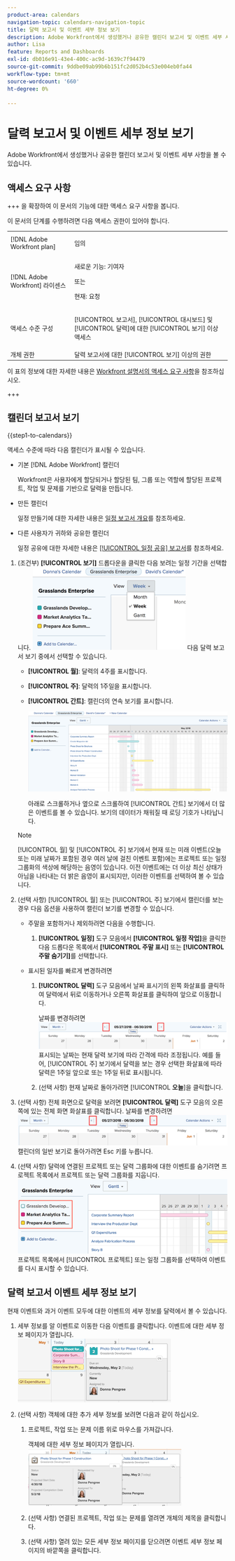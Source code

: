 ```yaml
---
product-area: calendars
navigation-topic: calendars-navigation-topic
title: 달력 보고서 및 이벤트 세부 정보 보기
description: Adobe Workfront에서 생성했거나 공유한 캘린더 보고서 및 이벤트 세부 사항을 볼 수 있습니다.
author: Lisa
feature: Reports and Dashboards
exl-id: db016e91-43e4-400c-ac9d-1639c7f94479
source-git-commit: 9ddbe09ab99b6b151fc2d052b4c53e004eb0fa44
workflow-type: tm+mt
source-wordcount: '660'
ht-degree: 0%

---
```


# 달력 보고서 및 이벤트 세부 정보 보기

Adobe Workfront에서 생성했거나 공유한 캘린더 보고서 및 이벤트 세부 사항을 볼 수 있습니다.

## 액세스 요구 사항

+++ 을 확장하여 이 문서의 기능에 대한 액세스 요구 사항을 봅니다.

이 문서의 단계를 수행하려면 다음 액세스 권한이 있어야 합니다.

<table style="table-layout:auto"> 
 <col> 
 </col> 
 <col> 
 </col> 
 <tbody> 
  <tr> 
   <td role="rowheader">[!DNL Adobe Workfront plan]</td> 
   <td> <p>임의</p> </td> 
  </tr> 
  <tr> 
   <td role="rowheader">[!DNL Adobe Workfront] 라이센스</td> 
   <td><p>새로운 기능: 기여자</p>
       <p>또는</p>
       <p>현재: 요청</p></td> 
  </tr> 
  <tr> 
   <td role="rowheader">액세스 수준 구성</td> 
   <td> <p>[!UICONTROL 보고서], [!UICONTROL 대시보드] 및 [!UICONTROL 달력]에 대한 [!UICONTROL 보기] 이상 액세스</p></td> 
  </tr> 
  <tr> 
   <td role="rowheader">개체 권한</td> 
   <td>달력 보고서에 대한 [!UICONTROL 보기] 이상의 권한</td> 
  </tr> 
 </tbody> 
</table>

이 표의 정보에 대한 자세한 내용은 [Workfront 설명서의 액세스 요구 사항](/help/quicksilver/administration-and-setup/add-users/access-levels-and-object-permissions/access-level-requirements-in-documentation.md)을 참조하십시오.

+++

## 캘린더 보고서 보기

{{step1-to-calendars}}

액세스 수준에 따라 다음 캘린더가 표시될 수 있습니다.

* 기본 [!DNL Adobe Workfront] 캘린더

  Workfront은 사용자에게 할당되거나 할당된 팀, 그룹 또는 역할에 할당된 프로젝트, 작업 및 문제를 기반으로 달력을 만듭니다.

* 만든 캘린더

  일정 만들기에 대한 자세한 내용은 [일정 보고서 개요](../../../reports-and-dashboards/reports/calendars/calendar-reports-overview.md)를 참조하세요.

* 다른 사용자가 귀하와 공유한 캘린더

  일정 공유에 대한 자세한 내용은 [[!UICONTROL 일정 공유] 보고서](../../../reports-and-dashboards/reports/calendars/share-a-calendar-report.md)를 참조하세요.

1. (조건부) **[!UICONTROL 보기]** 드롭다운을 클릭한 다음 보려는 일정 기간을 선택합니다.
   ![일정 기간](assets/view-menu-calendar-report-350x189.png)
다음 달력 보고서 보기 중에서 선택할 수 있습니다.

   * **[!UICONTROL 월]**: 달력의 4주를 표시합니다.
   * **[!UICONTROL 주]**: 달력의 1주일을 표시합니다.
   * **[!UICONTROL 간트]**: 캘린더의 연속 보기를 표시합니다.

     ![[!UICONTROL 간트] 일정 보고서](assets/gantt-calendar-report.png)

     아래로 스크롤하거나 옆으로 스크롤하여 [!UICONTROL 간트] 보기에서 더 많은 이벤트를 볼 수 있습니다. 보기의 데이터가 채워질 때 로딩 기호가 나타납니다.

   >[!NOTE]
   >
   >[!UICONTROL 월] 및 [!UICONTROL 주] 보기에서 현재 또는 미래 이벤트(오늘 또는 미래 날짜가 포함된 경우 여러 날에 걸친 이벤트 포함)에는 프로젝트 또는 일정 그룹화의 색상에 해당하는 음영이 있습니다. 이전 이벤트에는 더 이상 최신 상태가 아님을 나타내는 더 밝은 음영이 표시되지만, 이러한 이벤트를 선택하여 볼 수 있습니다.

1. (선택 사항) [!UICONTROL 월] 또는 [!UICONTROL 주] 보기에서 캘린더를 보는 경우 다음 옵션을 사용하여 캘린더 보기를 변경할 수 있습니다.

   * 주말을 포함하거나 제외하려면 다음을 수행합니다.

      1. **[!UICONTROL 일정]** 도구 모음에서 **[!UICONTROL 일정 작업]**&#x200B;을 클릭한 다음 드롭다운 목록에서 **[!UICONTROL 주말 표시]** 또는 **[!UICONTROL 주말 숨기기]**&#x200B;를 선택합니다.

   * 표시된 일자를 빠르게 변경하려면

      1. **[!UICONTROL 달력]** 도구 모음에서 날짜 표시기의 왼쪽 화살표를 클릭하여 달력에서 뒤로 이동하거나 오른쪽 화살표를 클릭하여 앞으로 이동합니다.

         날짜를 변경하려면 ![화살표를 클릭하세요](assets/click-arrows-to-change-dates-calendar-report.png)\
         표시되는 날짜는 현재 달력 보기에 따라 간격에 따라 조정됩니다. 예를 들어, [!UICONTROL 주] 보기에서 달력을 보는 경우 선택한 화살표에 따라 달력은 1주일 앞으로 또는 1주일 뒤로 표시됩니다.

      1. (선택 사항) 현재 날짜로 돌아가려면 [!UICONTROL **오늘**]&#x200B;을 클릭합니다.


1. (선택 사항) 전체 화면으로 달력을 보려면 **[!UICONTROL 달력]** 도구 모음의 오른쪽에 있는 전체 화면 화살표를 클릭합니다.
   날짜를 변경하려면 ![화살표를 클릭하세요](assets/click-arrows-to-change-dates-calendar-report.png)\
   캘린더의 일반 보기로 돌아가려면 Esc 키를 누릅니다.

1. (선택 사항) 달력에 연결된 프로젝트 또는 달력 그룹화에 대한 이벤트를 숨기려면 프로젝트 목록에서 프로젝트 또는 달력 그룹화를 지웁니다.
   ![이벤트 숨기기](assets/hide-events-for-project-or-cal-grouping.png)
프로젝트 목록에서 [!UICONTROL 프로젝트] 또는 일정 그룹화를 선택하여 이벤트를 다시 표시할 수 있습니다.

## 달력 보고서 이벤트 세부 정보 보기

현재 이벤트와 과거 이벤트 모두에 대한 이벤트의 세부 정보를 달력에서 볼 수 있습니다.

1. 세부 정보를 알 이벤트로 이동한 다음 이벤트를 클릭합니다.
이벤트에 대한 세부 정보 페이지가 열립니다.
   ![calendar_report_EventDetails.png](assets/calendar-report-eventdetails-350x145.png)

1. (선택 사항) 객체에 대한 추가 세부 정보를 보려면 다음과 같이 하십시오.

   1. 프로젝트, 작업 또는 문제 이름 위로 마우스를 가져갑니다.

      객체에 대한 세부 정보 페이지가 열립니다.
      ![additional_object_details_-_calendar_report.png](assets/additional-object-details---calendar-report-350x131.png)

   1. (선택 사항) 연결된 프로젝트, 작업 또는 문제를 열려면 개체의 제목을 클릭합니다.
   1. (선택 사항) 열려 있는 모든 세부 정보 페이지를 닫으려면 이벤트 세부 정보 페이지의 바깥쪽을 클릭합니다.
